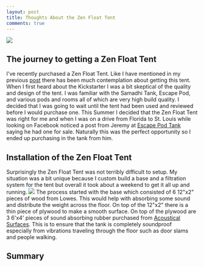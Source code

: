 ```yaml
---
layout: post
title: Thoughts About the Zen Float Tent
comments: true
---
```

<a href="http://zenfloatco.com/" target="blank"><img class="img50" src="{{ site.baseurl }}/images/Thoughts_About_ZFT/zft.jpg" /></a>


<h2>The journey to getting a Zen Float Tent</h2>
I've recently purchased a Zen Float Tent.  Like I have mentioned in my previous <a href="http://www.floatgeek.com/2015/07/Why_I_Chose_The_Zen_Float_Tent/">post</a> there has been much contemplation about getting this tent.  When I first heard about the Kickstarter I was a bit skeptical of the quality and design of the tent.  I was familiar with the Samadhi Tank, Escape Pod, and various pods and rooms all of which are very high build quality.  I decided that I was going to wait until the tent had been used and reviewed before I would purchase one.  This Summer I decided that the Zen Float Tent was right for me and when I was on a drive from Florida to St. Louis while looking on Facebook noticed a post from Jeremy at <a href="http://escapepodtank.com">Escape Pod Tank</a> saying he had one for sale.  Naturally this was the perfect opportunity so I ended up purchasing in the tank from him.

<h2>Installation of the Zen Float Tent</h2>
Surprisingly the Zen Float Tent was not terribly difficult to setup.  My situation was a bit unique because I custom build a base and a filtration system for the tent but overall it took about a weekend to get it all up and running.
<img class="img50" src="{{ site.baseurl }}/images/Thoughts_About_ZFT/zft.jpg" /></a>
The process started with the base which consisted of 6 12"x2" pieces of wood from Lowes.  This would help with absorbing some sound and distribute the weight across the floor.  On top of the 12"x2" there is a thin piece of plywood to make a smooth surface.  On top of the plywood are 3 6'x4' pieces of sound absorbing rubber purchased from <a href="http://www.acousticalsurfaces.com/acoust_flooring/nuetra_phone.htm">Acoustical Surfaces</a>.  This is to ensure that the tank is completely soundproof especially from vibrations traveling through the floor such as door slams and people walking.  






<h2>Summary</h2>
